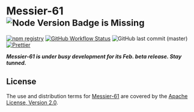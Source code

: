 Messier-61 <sup>![Node Version Badge is Missing][node version badge]</sup>
==========

[![npm registry][npm registry]](https://www.npmjs.com/package/@paiondata/messier-61)
[![GitHub Workflow Status][release status]](https://github.com/paion-data/messier-61/actions/workflows/release.yml)
![GitHub last commit (master)](https://img.shields.io/github/last-commit/paion-data/messier-61/master?logo=github&style=for-the-badge)
[![Prettier][Prettier badge]](https://prettier.io/)

_**Messier-61 is under busy development for its Feb. beta release. Stay tunned.**_

License
-------

The use and distribution terms for [Messier-61][Messier-61 documentation] are covered by the
[Apache License, Version 2.0][Apache License, Version 2.0].

[Apache License, Version 2.0]: http://www.apache.org/licenses/LICENSE-2.0.html

[node version badge]: https://img.shields.io/node/v/@paiondata/messier-61?logo=Node.js&logoColor=white&style=for-the-badge
[npm registry]: https://img.shields.io/npm/v/@paiondata/messier-61?logo=npm&style=for-the-badge

[Messier-61 documentation]: https://paion-data.github.io/Messier-61/

[Prettier badge]: https://img.shields.io/badge/code_style-prettier-ff69b4.svg?style=for-the-badge&logo=Prettier

[release status]: https://img.shields.io/github/actions/workflow/status/paion-data/messier-61/release.yml?branch=master&logo=github&style=for-the-badge
